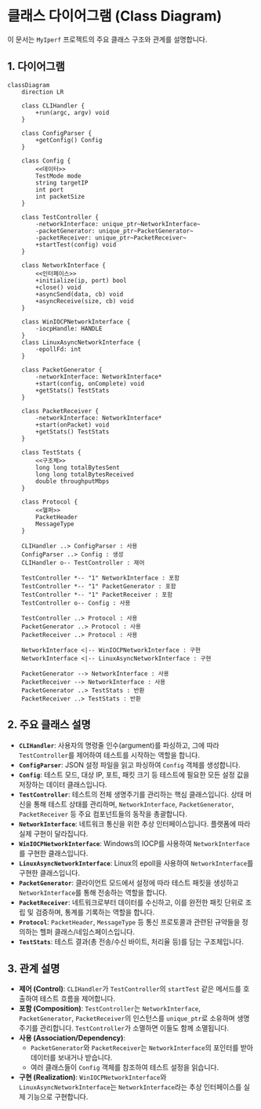# 클래스 다이어그램 (Class Diagram)

이 문서는 `MyIperf` 프로젝트의 주요 클래스 구조와 관계를 설명합니다.

## 1. 다이어그램

```mermaid
classDiagram
    direction LR

    class CLIHandler {
        +run(argc, argv) void
    }

    class ConfigParser {
        +getConfig() Config
    }

    class Config {
        <<데이터>>
        TestMode mode
        string targetIP
        int port
        int packetSize
    }

    class TestController {
        -networkInterface: unique_ptr~NetworkInterface~
        -packetGenerator: unique_ptr~PacketGenerator~
        -packetReceiver: unique_ptr~PacketReceiver~
        +startTest(config) void
    }

    class NetworkInterface {
        <<인터페이스>>
        +initialize(ip, port) bool
        +close() void
        +asyncSend(data, cb) void
        +asyncReceive(size, cb) void
    }

    class WinIOCPNetworkInterface {
        -iocpHandle: HANDLE
    }
    class LinuxAsyncNetworkInterface {
        -epollFd: int
    }

    class PacketGenerator {
        -networkInterface: NetworkInterface*
        +start(config, onComplete) void
        +getStats() TestStats
    }

    class PacketReceiver {
        -networkInterface: NetworkInterface*
        +start(onPacket) void
        +getStats() TestStats
    }

    class TestStats {
        <<구조체>>
        long long totalBytesSent
        long long totalBytesReceived
        double throughputMbps
    }
    
    class Protocol {
        <<헬퍼>>
        PacketHeader
        MessageType
    }

    CLIHandler ..> ConfigParser : 사용
    ConfigParser ..> Config : 생성
    CLIHandler o-- TestController : 제어

    TestController *-- "1" NetworkInterface : 포함
    TestController *-- "1" PacketGenerator : 포함
    TestController *-- "1" PacketReceiver : 포함
    TestController o-- Config : 사용

    TestController ..> Protocol : 사용
    PacketGenerator ..> Protocol : 사용
    PacketReceiver ..> Protocol : 사용

    NetworkInterface <|-- WinIOCPNetworkInterface : 구현
    NetworkInterface <|-- LinuxAsyncNetworkInterface : 구현

    PacketGenerator --> NetworkInterface : 사용
    PacketReceiver --> NetworkInterface : 사용
    PacketGenerator ..> TestStats : 반환
    PacketReceiver ..> TestStats : 반환
```

## 2. 주요 클래스 설명

*   **`CLIHandler`**: 사용자의 명령줄 인수(argument)를 파싱하고, 그에 따라 `TestController`를 제어하여 테스트를 시작하는 역할을 합니다.
*   **`ConfigParser`**: JSON 설정 파일을 읽고 파싱하여 `Config` 객체를 생성합니다.
*   **`Config`**: 테스트 모드, 대상 IP, 포트, 패킷 크기 등 테스트에 필요한 모든 설정 값을 저장하는 데이터 클래스입니다.
*   **`TestController`**: 테스트의 전체 생명주기를 관리하는 핵심 클래스입니다. 상태 머신을 통해 테스트 상태를 관리하며, `NetworkInterface`, `PacketGenerator`, `PacketReceiver` 등 주요 컴포넌트들의 동작을 총괄합니다.
*   **`NetworkInterface`**: 네트워크 통신을 위한 추상 인터페이스입니다. 플랫폼에 따라 실제 구현이 달라집니다.
*   **`WinIOCPNetworkInterface`**: Windows의 IOCP를 사용하여 `NetworkInterface`를 구현한 클래스입니다.
*   **`LinuxAsyncNetworkInterface`**: Linux의 epoll을 사용하여 `NetworkInterface`를 구현한 클래스입니다.
*   **`PacketGenerator`**: 클라이언트 모드에서 설정에 따라 테스트 패킷을 생성하고 `NetworkInterface`를 통해 전송하는 역할을 합니다.
*   **`PacketReceiver`**: 네트워크로부터 데이터를 수신하고, 이를 완전한 패킷 단위로 조립 및 검증하며, 통계를 기록하는 역할을 합니다.
*   **`Protocol`**: `PacketHeader`, `MessageType` 등 통신 프로토콜과 관련된 규약들을 정의하는 헬퍼 클래스/네임스페이스입니다.
*   **`TestStats`**: 테스트 결과(총 전송/수신 바이트, 처리율 등)를 담는 구조체입니다.

## 3. 관계 설명

*   **제어 (Control)**: `CLIHandler`가 `TestController`의 `startTest` 같은 메서드를 호출하여 테스트 흐름을 제어합니다.
*   **포함 (Composition)**: `TestController`는 `NetworkInterface`, `PacketGenerator`, `PacketReceiver`의 인스턴스를 `unique_ptr`로 소유하며 생명주기를 관리합니다. `TestController`가 소멸하면 이들도 함께 소멸됩니다.
*   **사용 (Association/Dependency)**:
    *   `PacketGenerator`와 `PacketReceiver`는 `NetworkInterface`의 포인터를 받아 데이터를 보내거나 받습니다.
    *   여러 클래스들이 `Config` 객체를 참조하여 테스트 설정을 읽습니다.
*   **구현 (Realization)**: `WinIOCPNetworkInterface`와 `LinuxAsyncNetworkInterface`는 `NetworkInterface`라는 추상 인터페이스를 실제 기능으로 구현합니다.
